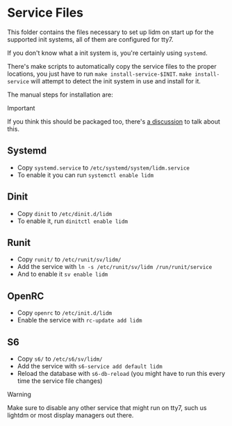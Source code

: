 # Service Files

This folder contains the files necessary to set up lidm on start up for the supported init systems, all of them are configured for tty7.

If you don't know what a init system is, you're certainly using `systemd`.

There's make scripts to automatically copy the service files to the proper locations, you just have to run `make install-service-$INIT`. `make install-service` will attempt to detect the init system in use and install for it.

The manual steps for installation are:

> [!IMPORTANT]
> If you think this should be packaged too, there's [a discussion](https://github.com/javalsai/lidm/discussions/39) to talk about this.

## Systemd

* Copy `systemd.service` to `/etc/systemd/system/lidm.service`
* To enable it you can run `systemctl enable lidm`

## Dinit

* Copy `dinit` to `/etc/dinit.d/lidm`
* To enable it, run `dinitctl enable lidm`

## Runit

* Copy `runit/` to `/etc/runit/sv/lidm/`
* Add the service with `ln -s /etc/runit/sv/lidm /run/runit/service`
* And to enable it `sv enable lidm`

## OpenRC

* Copy `openrc` to `/etc/init.d/lidm`
* Enable the service with `rc-update add lidm`

## S6

* Copy `s6/` to `/etc/s6/sv/lidm/`
* Add the service with `s6-service add default lidm`
* Reload the database with `s6-db-reload` (you might have to run this every time the service file changes)

> [!WARNING]
> Make sure to disable any other service that might run on tty7, such us lightdm or most display managers out there.
